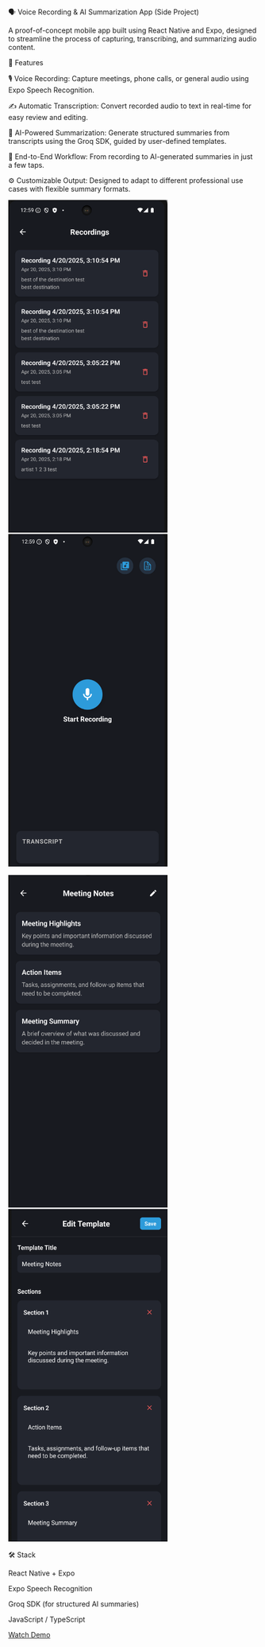 🗣️ Voice Recording & AI Summarization App (Side Project)

A proof-of-concept mobile app built using React Native and Expo, designed to streamline the process of capturing, transcribing, and summarizing audio content.

🚀 Features

🎙️ Voice Recording: Capture meetings, phone calls, or general audio using Expo Speech Recognition.

✍️ Automatic Transcription: Convert recorded audio to text in real-time for easy review and editing.

🤖 AI-Powered Summarization: Generate structured summaries from transcripts using the Groq SDK, guided by user-defined templates.

🔄 End-to-End Workflow: From recording to AI-generated summaries in just a few taps.

⚙️ Customizable Output: Designed to adapt to different professional use cases with flexible summary formats.


<img src="https://github.com/SiddheshaB/Monday-AI-Recorder-App/blob/main/images/Screenshot 2025-07-05 125935.png?raw=true" width="321" height="669" alt="Screenshot" />  <img src="https://github.com/SiddheshaB/Monday-AI-Recorder-App/blob/main/images/Screenshot 2025-07-05 125956.png?raw=true" width="321" height="669" alt="Screenshot" />

<img src="https://github.com/SiddheshaB/Monday-AI-Recorder-App/blob/main/images/Screenshot 2025-07-05 130114.png?raw=true" width="321" height="669" alt="Screenshot" />  <img src="https://github.com/SiddheshaB/Monday-AI-Recorder-App/blob/main/images/Screenshot 2025-07-05 130154.png?raw=true" width="321" height="669" alt="Screenshot" />



🛠️ Stack

React Native + Expo

Expo Speech Recognition

Groq SDK (for structured AI summaries)

JavaScript / TypeScript

[Watch Demo](https://github.com/SiddheshaB/Monday-AI-Recorder-App/blob/main/videos/MondayAIRecorderDemo.mp4?raw=true)
